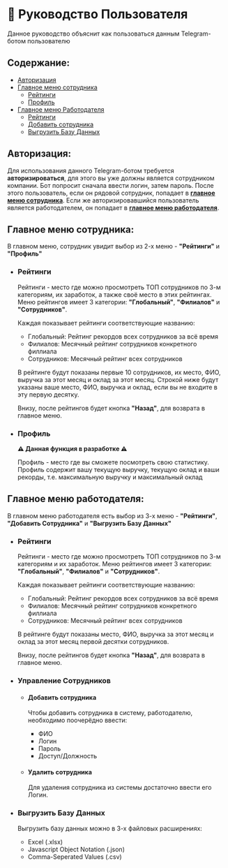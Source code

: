 # 👥 Руководство Пользователя
Данное руководство объяснит как пользоваться данным Telegram-ботом пользователю

## Содержание:
- [Авторизация](#авторизация)
- [Главное меню сотрудника](#главное-меню-сотрудника)
    - [Рейтинги](#рейтинги)
    - [Профиль](#профиль)
- [Главное меню Работодателя](#главное-меню-работодателя)
    - [Рейтинги](#рейтинги-1)
    - [Добавить сотрудника](#добавить-сотрудника)
    - [Выгрузить Базу Данных](#выгрузить-базу-данных)

## Авторизация:
Для использования данного Telegram-ботом требуется **авторизироваться**, для этого вы уже должны является сотрудником компании.
    Бот попросит сначала ввести логин, затем пароль.
    После этого пользователь, если он рядовой сотрудник, попадает в **[главное меню сотрудника](#главное-меню-сотрудника)**.
    Если же авторизировавшийся пользователь является работодателем, он попадает в **[главное меню работодателя](#главное-меню-работодателя)**.

## Главное меню сотрудника:
В главном меню, сотрудник увидит выбор из 2-х меню - **"Рейтинги"** и **"Профиль"**

- ### Рейтинги
    Рейтинги - место где можно просмотреть ТОП сотрудников по 3-м категориям, их заработок, а также своё место в этих рейтингах.
    Меню рейтингов имеет 3 категории: **"Глобальный"**, **"Филиалов"** и **"Сотрудников"**.

    Каждая показывает рейтинги соответствующие названию:
  
  - Глобальный: Рейтинг рекордов всех сотрудников за всё время 
  - Филиалов: Месячный рейтинг сотрудников конкретного филлиала
  - Сотрудников: Месячный рейтинг всех сотрудников 

  В рейтинге будут показаны первые 10 сотрудников, их место, ФИО, выручка за этот месяц и оклад за этот месяц.
  Строкой ниже будут указаны ваше место, ФИО, выручка и оклад, если вы не входите в эту первую десятку.

    Внизу, после рейтингов будет кнопка **"Назад"**, для возврата в главное меню.

- ### Профиль
    **⚠ Данная функция в разработке ⚠**
  
    Профиль - место где вы сможете посмотреть свою статистику.
    Профиль содержит вашу текущую выручку, текущую оклад и ваши рекорды, т.е. максимальную выручку и максимальный оклад

## Главное меню работодателя:

В главном меню работодателя есть выбор из 3-х меню - **"Рейтинги"**, **"Добавить Сотрудника"** и **"Выгрузить Базу Данных"**

- ### Рейтинги

    Рейтинги - место где можно просмотреть ТОП сотрудников по 3-м категориям и их заработок. 
    Меню рейтингов имеет 3 категории: **"Глобальный"**, **"Филиалов"** и **"Сотрудников"**.

    Каждая показывает рейтинги соответствующие названию:

    - Глобальный: Рейтинг рекордов всех сотрудников за всё время 
    - Филиалов: Месячный рейтинг сотрудников конкретного филлиала
    - Сотрудников: Месячный рейтинг всех сотрудников 

    В рейтинге будут показаны место, ФИО, выручка за этот месяц и оклад за этот месяц первой десятки сотрудников.

    Внизу, после рейтингов будет кнопка **"Назад"**, для возврата в главное меню.

- ### Управление Сотрудников

    - #### Добавить сотрудника
        Чтобы добавить сотрудника в систему, работодателю, необходимо поочерёдно ввести:
        - ФИО
        - Логин
        - Пароль
        - Доступ/Должность

    - #### Удалить сотрудника
        Для удаления сотрудника из системы достаточно ввести его Логин.

- ### Выгрузить Базу Данных

    Выгрузить базу данных можно в 3-х файловых расширениях:
  
    - Excel (.xlsx)
    - Javascript Object Notation (.json)
    - Comma-Seperated Values (.csv)
